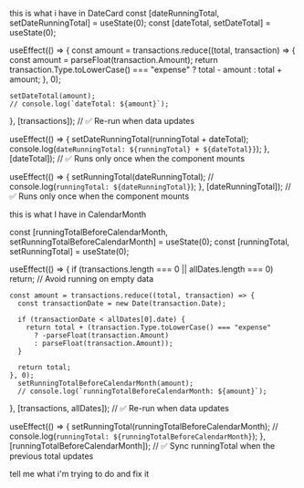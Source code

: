 this is what i have in DateCard
  const [dateRunningTotal, setDateRunningTotal] = useState(0);
  const [dateTotal, setDateTotal] = useState(0);

  useEffect(() => {
    const amount = transactions.reduce((total, transaction) => {
      const amount = parseFloat(transaction.Amount);
      return transaction.Type.toLowerCase() === "expense" ? total - amount : total + amount;
    }, 0);

    setDateTotal(amount);
    // console.log(`dateTotal: ${amount}`);
  }, [transactions]); // ✅ Re-run when data updates
  
  useEffect(() => {
    setDateRunningTotal(runningTotal + dateTotal);
    console.log(`dateRunningTotal: ${runningTotal} + ${dateTotal}}`);
  }, [dateTotal]); // ✅ Runs only once when the component mounts
  
  useEffect(() => {
    setRunningTotal(dateRunningTotal);
    // console.log(`runningTotal: ${dateRunningTotal}`);
  }, [dateRunningTotal]); // ✅ Runs only once when the component mounts


this is what I have in CalendarMonth

  const [runningTotalBeforeCalendarMonth, setRunningTotalBeforeCalendarMonth] = useState(0);
  const [runningTotal, setRunningTotal] = useState(0);
  
  useEffect(() => {
    if (transactions.length === 0 || allDates.length === 0) return; // Avoid running on empty data
  
    const amount = transactions.reduce((total, transaction) => {
      const transactionDate = new Date(transaction.Date);
      
      if (transactionDate < allDates[0].date) {    
        return total + (transaction.Type.toLowerCase() === "expense" 
          ? -parseFloat(transaction.Amount) 
          : parseFloat(transaction.Amount));
      }
      
      return total;
    }, 0);
      setRunningTotalBeforeCalendarMonth(amount);
      // console.log(`runningTotalBeforeCalendarMonth: ${amount}`);
  }, [transactions, allDates]); // ✅ Re-run when data updates
  
  useEffect(() => {
    setRunningTotal(runningTotalBeforeCalendarMonth);
    // console.log(`runningTotal: ${runningTotalBeforeCalendarMonth}`);
  }, [runningTotalBeforeCalendarMonth]); // ✅ Sync runningTotal when the previous total updates


tell me what i'm trying to do and fix it